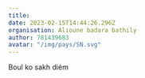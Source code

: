 ```yaml
---
title: 
date: 2023-02-15T14:44:26.296Z
organisation: Alioune badara bathily 
author: 781439683
avatar: "/img/pays/SN.svg"
---
```


Boul ko sakh diém